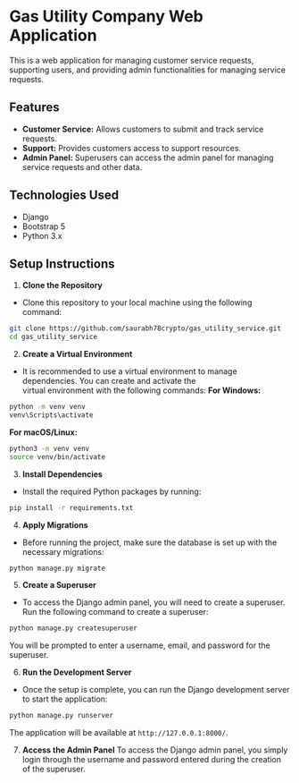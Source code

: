 # Gas Utility Company Web Application

This is a web application for managing customer service requests, supporting users, and providing admin functionalities for managing service requests.

## Features

- **Customer Service:** Allows customers to submit and track service requests.
- **Support:** Provides customers access to support resources.
- **Admin Panel:** Superusers can access the admin panel for managing service requests and other data.

## Technologies Used

- Django
- Bootstrap 5
- Python 3.x

## Setup Instructions

1. **Clone the Repository**
+ Clone this repository to your local machine using the following command:
```bash
git clone https://github.com/saurabh78crypto/gas_utility_service.git
cd gas_utility_service
```

2. **Create a Virtual Environment**
+ It is recommended to use a virtual environment to manage dependencies. You can create and activate the   
  virtual environment with the following commands:
**For Windows:**
```bash
python -m venv venv
venv\Scripts\activate
```

**For macOS/Linux:**
```bash
python3 -m venv venv
source venv/bin/activate
```

3. **Install Dependencies**
+ Install the required Python packages by running:
```bash
pip install -r requirements.txt
```

4. **Apply Migrations**
+ Before running the project, make sure the database is set up with the necessary migrations:
```bash
python manage.py migrate
```

5. **Create a Superuser**
+ To access the Django admin panel, you will need to create a superuser. Run the following command to create a superuser:
```bash
python manage.py createsuperuser
```
You will be prompted to enter a username, email, and password for the superuser.

6. **Run the Development Server**
+ Once the setup is complete, you can run the Django development server to start the application:
```bash
python manage.py runserver
```
The application will be available at `http://127.0.0.1:8000/`.

7. **Access the Admin Panel**
To access the Django admin panel, you simply login through the username and password entered during the creation of the superuser.


